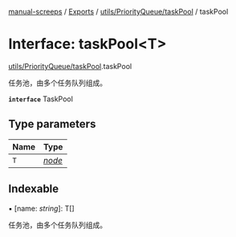 [manual-screeps](../README.md) / [Exports](../modules.md) / [utils/PriorityQueue/taskPool](../modules/utils_priorityqueue_taskpool.md) / taskPool

# Interface: taskPool<T\>

[utils/PriorityQueue/taskPool](../modules/utils_priorityqueue_taskpool.md).taskPool

任务池，由多个任务队列组成。

**`interface`** TaskPool

## Type parameters

| Name | Type |
| :------ | :------ |
| `T` | [*node*](utils_priorityqueue.export_.node.md) |

## Indexable

▪ [name: *string*]: T[]

任务池，由多个任务队列组成。

